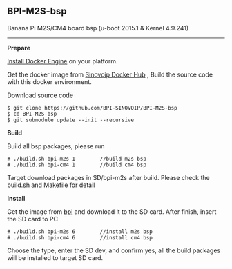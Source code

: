 ## **BPI-M2S-bsp**
Banana Pi M2S/CM4 board bsp (u-boot 2015.1 & Kernel 4.9.241)

----------
**Prepare**

[Install Docker Engine](https://docs.docker.com/engine/install/) on your platform.

Get the docker image from [Sinovoip Docker Hub](https://hub.docker.com/r/sinovoip/bpi-build-linux-4.4/) , Build the source code with this docker environment.

Download source code

    $ git clone https://github.com/BPI-SINOVOIP/BPI-M2S-bsp
    $ cd BPI-M2S-bsp
    $ git submodule update --init --recursive

 **Build**

Build all bsp packages, please run

    # ./build.sh bpi-m2s 1        //build m2s bsp
    # ./build.sh bpi-cm4 1        //build cm4 bsp

Target download packages in SD/bpi-m2s after build. Please check the build.sh and Makefile for detail

**Install**

Get the image from [bpi](http://wiki.banana-pi.org/Banana_Pi_BPI-M2S#Image_Release) and download it to the SD card. After finish, insert the SD card to PC

    # ./build.sh bpi-m2s 6        //install m2s bsp
    # ./build.sh bpi-cm4 6        //install cm4 bsp

Choose the type, enter the SD dev, and confirm yes, all the build packages will be installed to target SD card.
